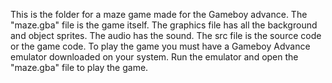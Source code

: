 This is the folder for a maze game made for the Gameboy advance. The "maze.gba" file is the game itself.
The graphics file has all the background and object sprites.
The audio has the sound.
The src file is the source code or the game code.
To play the game you must have a Gameboy Advance emulator downloaded on your system. Run the emulator and open the "maze.gba" file to play the game. 
